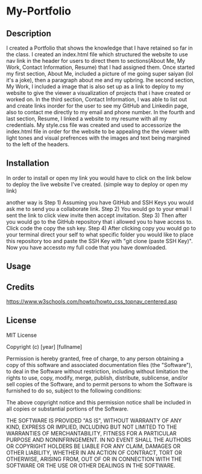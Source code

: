 # My-Portfolio

## Description

I created a Portfolio that shows the knowledge that I have retained so far in the class. I created an index.html file which structured the website to use nav link in the header for users to direct them to sections(About Me, My Work, Contact Information, Resume) that I had assigned them. Once started my first section, About Me, included a picture of me going super saiyan (lol it's a joke), then a paragraph about me and my upbring. Ihe second section, My Work, I included a image that is also set up as a link to deploy to my website to give the viewer a visualization of projects that i have created or worked on. In the third section, Contact Information, I was able to list out and create links inorder for the user to see my GitHub and Linkedin page, also to contact me directly to my email and phone number. In the fourth and last section, Resume, I linked a website to my resume with all my credentials. My style.css file was created and used to accessorize the index.html file in order for the website to be appealing the the viewer with light tones and visual prefrences with the images and text being margined to the left of the headers.

## Installation

In order to install or open my link you would have to click on the link below to deploy the live website I've created. (simple way to deploy or open my link)

another way is Step 1) Assuming you have GitHub and SSH Keys you would ask me to send you a collaborate link. Step 2) You would go to your email I sent the link to click view invite then accept invitation. Step 3) Then after you would go to the GitHub repository that i allowed you to have access to. Click code the copy the ssh key. Step 4) After clicking copy you would go to your terminal direct your self to what specific folder you would like to place this repository too and paste the SSH Key with "git clone (paste SSH Key)". Now you have accessto my full code that you have downloaded.

## Usage


## Credits

https://www.w3schools.com/howto/howto_css_topnav_centered.asp


## License

MIT License

Copyright (c) [year] [fullname]

Permission is hereby granted, free of charge, to any person obtaining a copy
of this software and associated documentation files (the "Software"), to deal
in the Software without restriction, including without limitation the rights
to use, copy, modify, merge, publish, distribute, sublicense, and/or sell
copies of the Software, and to permit persons to whom the Software is
furnished to do so, subject to the following conditions:

The above copyright notice and this permission notice shall be included in all
copies or substantial portions of the Software.

THE SOFTWARE IS PROVIDED "AS IS", WITHOUT WARRANTY OF ANY KIND, EXPRESS OR
IMPLIED, INCLUDING BUT NOT LIMITED TO THE WARRANTIES OF MERCHANTABILITY,
FITNESS FOR A PARTICULAR PURPOSE AND NONINFRINGEMENT. IN NO EVENT SHALL THE
AUTHORS OR COPYRIGHT HOLDERS BE LIABLE FOR ANY CLAIM, DAMAGES OR OTHER
LIABILITY, WHETHER IN AN ACTION OF CONTRACT, TORT OR OTHERWISE, ARISING FROM,
OUT OF OR IN CONNECTION WITH THE SOFTWARE OR THE USE OR OTHER DEALINGS IN THE
SOFTWARE.

